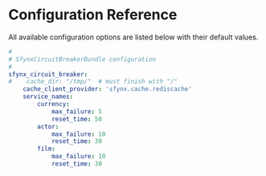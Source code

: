 # Configuration Reference

All available configuration options are listed below with their default values.

```yaml
#
# SfynxCircuitBreakerBundle configuration
#       
sfynx_circuit_breaker:
#    cache_dir: "/tmp/"  # must finish with "/"
    cache_client_provider: 'sfynx.cache.rediscache'
    service_names:
        currency:
            max_failure: 5
            reset_time: 50
        actor:
            max_failure: 10
            reset_time: 30
        film:
            max_failure: 10
            reset_time: 30
```
